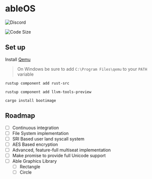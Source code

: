 # ableOS
![Discord](https://img.shields.io/discord/849794982566559754)

![Code Size](https://img.shields.io/github/languages/code-size/abletheabove/ableos)
## Set up
Install [Qemu](https://www.qemu.org/)

> On Windows be sure to add `C:\Program Files\qemu` to your `PATH` variable

`rustup component add rust-src`

`rustup component add llvm-tools-preview`

`cargo install bootimage`

## Roadmap
- [ ] Continuous integration
- [ ] File System implementation
- [ ] SRI Based user land syscall system
- [ ] AES Based encryption
- [ ] Advanced, feature-full multiseat implementation
- [ ] Make promise to provide full Unicode support
- [ ] Able Graphics Library
  - [ ] Rectangle
  - [ ] Circle

